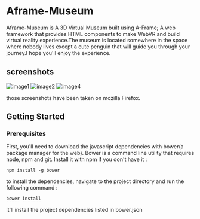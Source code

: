 # Aframe-Museum
Aframe-Museum is A 3D Virtual Museum built using A-Frame; A web framework that provides HTML components to make WebVR and build virtual reality experience.The museum is located somewhere in the space where nobody lives except a cute penguin that will guide you through your journey.I hope you'll enjoy the experience.
## screenshots
![image1](https://user-images.githubusercontent.com/8776142/27985796-c5867608-63f2-11e7-9aab-a984da21bd83.png)
![image2](https://user-images.githubusercontent.com/8776142/27986549-82d593a8-6400-11e7-983e-d716750ded9a.png)
![image4](https://user-images.githubusercontent.com/8776142/27986562-c203f7e0-6400-11e7-82c0-934ed4578291.png)

those screenshots have been taken on mozilla Firefox.
## Getting Started
### Prerequisites
First, you'll need to download the javascript dependencies with bower(a package manager for the web).
Bower is a command line utility that requires node, npm and git.
Install it with npm if you don't have it :
```
npm install -g bower
```
to install the dependencies, navigate to the project directory and run the following command :
```
bower install
```
it'll install the project dependencies listed in bower.json
